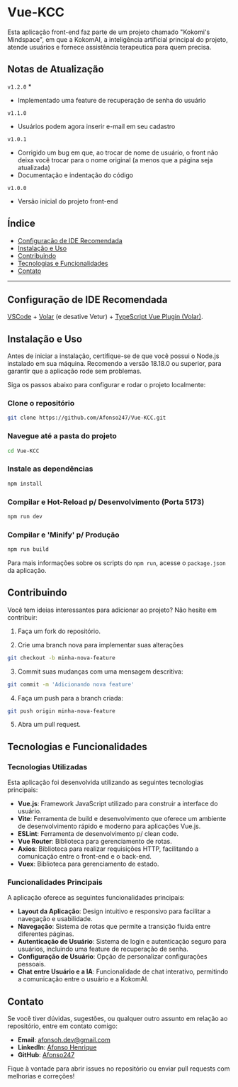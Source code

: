 # Vue-KCC

Esta aplicação front-end faz parte de um projeto chamado "Kokomi's Mindspace", em que a KokomAI, a inteligência artificial principal do projeto, atende usuários e fornece assistência terapeutica para quem precisa.

## Notas de Atualização

`v1.2.0` *
- Implementado uma feature de recuperação de senha do usuário

`v1.1.0`
- Usuários podem agora inserir e-mail em seu cadastro

`v1.0.1`
- Corrigido um bug em que, ao trocar de nome de usuário, o front não deixa você trocar para o nome original (a menos que a página seja atualizada)        
- Documentação e indentação do código

`v1.0.0` 
- Versão inicial do projeto front-end

## Índice

- [Configuração de IDE Recomendada](#configuração-de-ide-recomendada)
- [Instalação e Uso](#instalação-e-uso)
- [Contribuindo](#contribuindo)
- [Tecnologias e Funcionalidades](#tecnologias-e-funcionalidades)
- [Contato](#contato)

---

## Configuração de IDE Recomendada

[VSCode](https://code.visualstudio.com/) + [Volar](https://marketplace.visualstudio.com/items?itemName=Vue.volar) (e desative Vetur) + [TypeScript Vue Plugin (Volar)](https://marketplace.visualstudio.com/items?itemName=Vue.vscode-typescript-vue-plugin).

## Instalação e Uso

Antes de iniciar a instalação, certifique-se de que você possui o Node.js instalado em sua máquina. Recomendo a versão 18.18.0 ou superior, para garantir que a aplicação rode sem problemas.

Siga os passos abaixo para configurar e rodar o projeto localmente:

### Clone o repositório
```bash
git clone https://github.com/Afonso247/Vue-KCC.git
```
### Navegue até a pasta do projeto
```bash
cd Vue-KCC
```

### Instale as dependências
```bash
npm install
```

### Compilar e Hot-Reload p/ Desenvolvimento (Porta 5173)

```sh
npm run dev
```

### Compilar e 'Minify' p/ Produção

```sh
npm run build
```
Para mais informações sobre os scripts do `npm run`, acesse o `package.json` da aplicação.

## Contribuindo

Você tem ideias interessantes para adicionar ao projeto? Não hesite em contribuir:

1. Faça um fork do repositório.

2. Crie uma branch nova para implementar suas alterações
```bash
git checkout -b minha-nova-feature
```

3. Commit suas mudanças com uma mensagem descritiva:
```bash
git commit -m 'Adicionando nova feature'
```

4. Faça um push para a branch criada:
```bash
git push origin minha-nova-feature
```

5. Abra um pull request.

## Tecnologias e Funcionalidades

### Tecnologias Utilizadas

Esta aplicação foi desenvolvida utilizando as seguintes tecnologias principais:

- **Vue.js**: Framework JavaScript utilizado para construir a interface do usuário.
- **Vite**: Ferramenta de build e desenvolvimento que oferece um ambiente de desenvolvimento rápido e moderno para aplicações Vue.js.
- **ESLint**: Ferramenta de desenvolvimento p/ clean code.
- **Vue Router**: Biblioteca para gerenciamento de rotas.
- **Axios**: Biblioteca para realizar requisições HTTP, facilitando a comunicação entre o front-end e o back-end.
- **Vuex**: Biblioteca para gerenciamento de estado.

### Funcionalidades Principais

A aplicação oferece as seguintes funcionalidades principais:

- **Layout da Aplicação**: Design intuitivo e responsivo para facilitar a navegação e usabilidade.
- **Navegação**: Sistema de rotas que permite a transição fluida entre diferentes páginas.
- **Autenticação de Usuário**: Sistema de login e autenticação seguro para usuários, incluindo uma feature de recuperação de senha.
- **Configuração de Usuário**: Opção de personalizar configurações pessoais.
- **Chat entre Usuário e a IA**: Funcionalidade de chat interativo, permitindo a comunicação entre o usuário e a KokomAI.

## Contato

Se você tiver dúvidas, sugestões, ou qualquer outro assunto em relação ao repositório, entre em contato comigo:

- **Email**: afonsoh.dev@gmail.com
- **LinkedIn**: [Afonso Henrique](https://www.linkedin.com/in/afonso-h)
- **GitHub**: [Afonso247](https://github.com/Afonso247)

Fique à vontade para abrir issues no repositório ou enviar pull requests com melhorias e correções!

